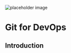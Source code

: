 ![placeholder image](https://user-images.githubusercontent.com/91361382/179404737-ee14686e-cc7a-4b3e-a249-e0c355a8e005.png)

# Git for DevOps

## Introduction

